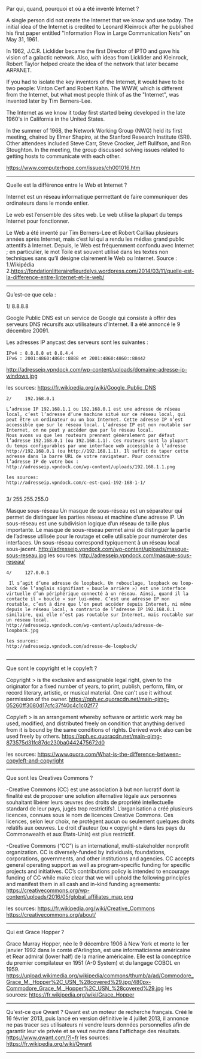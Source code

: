 
Par qui, quand, pourquoi et où a été inventé Internet ?

A single person did not create the Internet that we know and use today.
The initial idea of the Internet is credited to Leonard Kleinrock after he published his first paper entitled "Information Flow in Large Communication Nets" on May 31, 1961.

In 1962, J.C.R. Licklider became the first Director of IPTO and gave his vision of a galactic network. Also, with ideas from Licklider and Kleinrock, Robert Taylor helped create the idea of the network that later became ARPANET.

If you had to isolate the key inventors of the Internet, it would have to be two people: Vinton Cerf and Robert Kahn. The WWW, which is different from the Internet, but what most people think of as the "Internet", was invented later by Tim Berners-Lee.


The Internet as we know it today first started being developed in the late 1960's in California in the United States.

In the summer of 1968, the Network Working Group (NWG) held its first meeting, chaired by Elmer Shapiro, at the Stanford Research Institute (SRI). Other attendees included Steve Carr, Steve Crocker, Jeff Rulifson, and Ron Stoughton. In the meeting, the group discussed solving issues related to getting hosts to communicate with each other.

https://www.computerhope.com/issues/ch001016.htm


************************************************************************************************************************************************


Quelle est la différence entre le Web et Internet ?

Internet est un réseau informatique permettant de faire communiquer des ordinateurs dans le monde entier.

Le web est l’ensemble des sites web.
Le web utilise la plupart du temps Internet pour fonctionner.

Le Web a été inventé par Tim Berners-Lee et Robert Cailliau plusieurs années après Internet, mais c’est lui qui a rendu les médias grand public attentifs à Internet. Depuis, le Web est fréquemment confondu avec Internet ; en particulier, le mot Toile est souvent utilisé dans les textes non techniques sans qu’il désigne clairement le Web ou Internet. 
Source : 
1.Wikipédia
2.https://fondationlitterairefleurdelys.wordpress.com/2014/03/11/quelle-est-la-difference-entre-linternet-et-le-web/

************************************************************************************************************************************************

Qu’est-ce que cela :

 1/    8.8.8.8

Google Public DNS est un service de Google qui consiste à offrir des serveurs DNS récursifs aux utilisateurs d'Internet. Il a été annoncé le 9 décembre 20091.

Les adresses IP anycast des serveurs sont les suivantes :

    IPv4 : 8.8.8.8 et 8.8.4.4
    IPv6 : 2001:4860:4860::8888 et 2001:4860:4860::88442


http://adresseip.vpndock.com/wp-content/uploads/domaine-adresse-ip-windows.jpg

les sources:
https://fr.wikipedia.org/wiki/Google_Public_DNS
~~~~~~~~~~~~~~~~~~~~~~~~~~~~~~~~~~~~~~~~~~~~~~~~~~~~~~~~~~~~~~~~~~~~~~~~~~~~~~~~~~~~~~~~~~~~~~~~~~~~~~~~~~~~~~~~~~~~~~~~~~~~~~~~~~~~~~~~~~~~~~~~~
2/     192.168.0.1

L’adresse IP 192.168.1.1 ou 192.168.0.1 est une adresse de réseau local, c’est l’adresse d’une machine situé sur ce réseau local, qui peut être un ordinateur ou un box Internet. Cette adresse IP n’est accessible que sur le réseau local. L’adresse IP est non routable sur Internet, on ne peut y accéder que par le réseau local.
Nous avons vu que les routeurs prennent généralement par défaut l’adresse 192.168.0.1 (ou 192.168.1.1). Ces routeurs sont la plupart du temps configurables par une interface web accessible à l’adresse http://192.168.0.1 (ou http://192.168.1.1). Il suffit de taper cette adresse dans la barre URL de votre navigateur. Pour connaitre l’adresse IP de votre box :
http://adresseip.vpndock.com/wp-content/uploads/192.168.1.1.png

les sources:
http://adresseip.vpndock.com/c-est-quoi-192-168-1-1/


~~~~~~~~~~~~~~~~~~~~~~~~~~~~~~~~~~~~~~~~~~~~~~~~~~~~~~~~~~~~~~~~~~~~~~~~~~~~~~~~~~~~~~~~~~~~~~~~~~~~~~~~~~~~~~~~~~~~~~~~~~~~~~~~~~~~~~~~~~~~~~~~~
3/     255.255.255.0

Masque sous-réseau
Un masque de sous-réseau est un séparateur qui permet de distinguer les parties réseau et machine d’une adresse IP. Un sous-réseau est une subdivision logique d’un réseau de taille plus importante. Le masque de sous-réseau permet ainsi de distinguer la partie de l’adresse utilisée pour le routage et celle utilisable pour numéroter des interfaces. Un sous-réseau correspond typiquement à un réseau local sous-jacent. 
http://adresseip.vpndock.com/wp-content/uploads/masque-sous-reseau.jpg
les sources:
http://adresseip.vpndock.com/masque-sous-reseau/

~~~~~~~~~~~~~~~~~~~~~~~~~~~~~~~~~~~~~~~~~~~~~~~~~~~~~~~~~~~~~~~~~~~~~~~~~~~~~~~~~~~~~~~~~~~~~~~~~~~~~~~~~~~~~~~~~~~~~~~~~~~~~~~~~~~~~~~~~~~~~~~~~
4/     127.0.0.1

 Il s’agit d’une adresse de loopback. Un rebouclage, loopback ou loop-back (de l’anglais signifiant « boucle arrière ») est une interface virtuelle d’un périphérique connecté à un réseau. Ainsi, quand il la contacte il « boucle » sur lui-même. C’est une adresse IP non routable, c’est à dire que l’on peut accéder depuis Internet, ni même depuis le réseau local, a contrario de l’adresse IP 192.168.0.1 similaire, qui elle n’est pas routable sur Internet, mais routable sur un réseau local.
http://adresseip.vpndock.com/wp-content/uploads/adresse-de-loopback.jpg

les sources:
http://adresseip.vpndock.com/adresse-de-loopback/


~~~~~~~~~~~~~~~~~~~~~~~~~~~~~~~~~~~~~~~~~~~~~~~~~~~~~~~~~~~~~~~~~~~~~~~~~~~~~~~~~~~~~~~~~~~~~~~~~~~~~~~~~~~~~~~~~~~~~~~~~~~~~~~~~~~~~~~~~~~~~~~~~
   
************************************************************************************************************************************************
Que sont le copyright et le copyleft ?

Copyright >
is the exclusive and assignable legal right, given to the originator for a fixed number of years, to print, publish, perform, film, or record literary, artistic, or musical material. One can't use it without permission of the owner.
https://qph.ec.quoracdn.net/main-qimg-05260ff3080d17cfc37f40c4c1c02f77

Copyleft >
 is an arrangement whereby software or artistic work may be used, modified, and distributed freely on condition that anything derived from it is bound by the same conditions of rights. Derived work also can be used freely by others.
https://qph.ec.quoracdn.net/main-qimg-873575d31fc87dc230ba0442475672d0

les sources:
https://www.quora.com/What-is-the-difference-between-copyleft-and-copyright


*************************************************************************************************************************************************
Que sont les Creatives Commons ?

-Creative Commons (CC) est une association à but non lucratif dont la finalité est de proposer une solution alternative légale aux personnes souhaitant libérer leurs œuvres des droits de propriété intellectuelle standard de leur pays, jugés trop restrictifs1. L’organisation a créé plusieurs licences, connues sous le nom de licences Creative Commons. Ces licences, selon leur choix, ne protègent aucun ou seulement quelques droits relatifs aux oeuvres. Le droit d'auteur (ou « copyright » dans les pays du Commonwealth et aux États-Unis) est plus restrictif.

-Creative Commons (“CC”) is an international, multi-stakeholder nonprofit organization. CC is diversely-funded by individuals, foundations, corporations, governments, and other institutions and agencies. CC accepts general operating support as well as program-specific funding for specific projects and initiatives. CC’s contributions policy is intended to encourage funding of CC while make clear that we will uphold the following principles and manifest them in all cash and in-kind funding agreements:
https://creativecommons.org/wp-content/uploads/2016/05/global_affiliates_map.png

les sources:
https://fr.wikipedia.org/wiki/Creative_Commons
https://creativecommons.org/about/
*************************************************************************************************************************************************
Qui est Grace Hopper ?

Grace Murray Hopper, née le 9 décembre 1906 à New York et morte le 1er janvier 1992 dans le comté d'Arlington, est une informaticienne américaine et Rear admiral (lower half) de la marine américaine. Elle est la conceptrice du premier compilateur en 1951 (A-0 System) et du langage COBOL en 1959.
https://upload.wikimedia.org/wikipedia/commons/thumb/a/ad/Commodore_Grace_M._Hopper%2C_USN_%28covered%29.jpg/480px-Commodore_Grace_M._Hopper%2C_USN_%28covered%29.jpg
les sources:
https://fr.wikipedia.org/wiki/Grace_Hopper
*************************************************************************************************************************************************
Qu'est-ce que Qwant ?
Qwant est un moteur de recherche français. Créé le 16 février 2013, puis lancé en version définitive le 4 juillet 2013, il annonce ne pas tracer ses utilisateurs ni vendre leurs données personnelles afin de garantir leur vie privée et se veut neutre dans l'affichage des résultats.
https://www.qwant.com/?l=fr
les sources:
https://fr.wikipedia.org/wiki/Qwant
*************************************************************************************************************************************************

